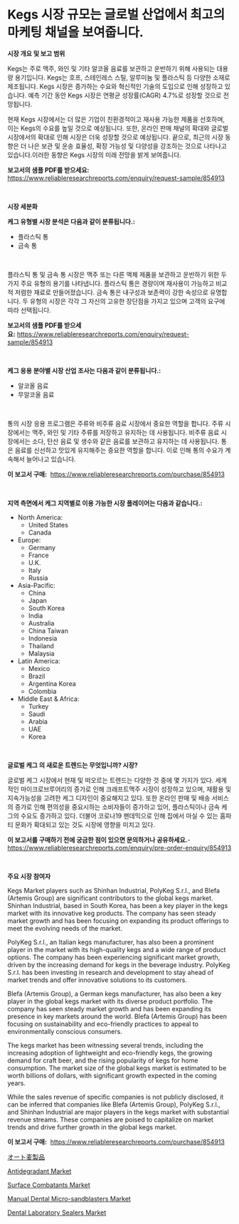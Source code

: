 <p><h1>Kegs 시장 규모는 글로벌 산업에서 최고의 마케팅 채널을 보여줍니다.</h1></p><p><strong>시장 개요 및 보고 범위</strong></p>
<p><p>Kegs는 주로 맥주, 와인 및 기타 알코올 음료를 보관하고 운반하기 위해 사용되는 대용량 용기입니다. Kegs는 호프, 스테인레스 스틸, 알루미늄 및 플라스틱 등 다양한 소재로 제조됩니다. Kegs 시장은 증가하는 수요와 혁신적인 기술의 도입으로 인해 성장하고 있습니다. 예측 기간 동안 Kegs 시장은 연평균 성장률(CAGR) 4.7%로 성장할 것으로 전망됩니다.</p><p>현재 Kegs 시장에서는 더 많은 기업이 친환경적이고 재사용 가능한 제품을 선호하며, 이는 Kegs의 수요를 높일 것으로 예상됩니다. 또한, 온라인 판매 채널의 확대와 글로벌 시장에서의 확대로 인해 시장은 더욱 성장할 것으로 예상됩니다. 끝으로, 최근의 시장 동향은 더 나은 보관 및 운송 효율성, 확장 가능성 및 다양성을 강조하는 것으로 나타나고 있습니다.이러한 동향은 Kegs 시장의 미래 전망을 밝게 보여줍니다.</p></p>
<p><strong>보고서의 샘플 PDF를 받으세요:</strong> <a href="https://www.reliableresearchreports.com/enquiry/request-sample/854913">https://www.reliableresearchreports.com/enquiry/request-sample/854913</a></p>
<p>&nbsp;</p>
<p><strong>시장 세분화</strong></p>
<p><strong>케그 유형별 시장 분석은 다음과 같이 분류됩니다.:</strong></p>
<p><ul><li>플라스틱 통</li><li>금속 통</li></ul></p>
<p>&nbsp;</p>
<p><p>플라스틱 통 및 금속 통 시장은 맥주 또는 다른 액체 제품을 보관하고 운반하기 위한 두 가지 주요 유형의 용기를 나타냅니다. 플라스틱 통은 경량이며 재사용이 가능하고 비교적 저렴한 재료로 만들어졌습니다. 금속 통은 내구성과 보존력이 강한 속성으로 유명합니다. 두 유형의 시장은 각각 그 자신의 고유한 장단점을 가지고 있으며 고객의 요구에 따라 선택됩니다.</p></p>
<p><strong>보고서의 샘플 PDF를 받으세요:</strong>&nbsp;<a href="https://www.reliableresearchreports.com/enquiry/request-sample/854913">https://www.reliableresearchreports.com/enquiry/request-sample/854913</a></p>
<p>&nbsp;</p>
<p><strong> 케그 응용 분야별 시장 산업 조사는 다음과 같이 분류됩니다.:</strong></p>
<p><ul><li>알코올 음료</li><li>무알코올 음료</li></ul></p>
<p>&nbsp;</p>
<p><p>통의 시장 응용 프로그램은 주류와 비주류 음료 시장에서 중요한 역할을 합니다. 주류 시장에서는 맥주, 와인 및 기타 주류를 저장하고 유지하는 데 사용됩니다. 비주류 음료 시장에서는 소다, 탄산 음료 및 생수와 같은 음료를 보관하고 유지하는 데 사용됩니다. 통은 음료를 신선하고 맛있게 유지해주는 중요한 역할을 합니다. 이로 인해 통의 수요가 계속해서 늘어나고 있습니다.</p></p>
<p><strong>이 보고서 구매:</strong>&nbsp; <a href="https://www.reliableresearchreports.com/purchase/854913">https://www.reliableresearchreports.com/purchase/854913</a></p>
<p>&nbsp;</p>
<p><strong>지역 측면에서 케그 지역별로 이용 가능한 시장 플레이어는 다음과 같습니다.:</strong></p>
<p><ul>
    <li>
        North America:
        <ul>
            <li>United States</li>
            <li>Canada</li>
        </ul>
    </li>
    <li>
        Europe:
        <ul>
            <li>Germany</li>
            <li>France</li>
            <li>U.K.</li>
            <li>Italy</li>
            <li>Russia</li>
        </ul>
    </li>
    <li>
        Asia-Pacific:
        <ul>
            <li>China</li>
            <li>Japan</li>
            <li>South Korea</li>
            <li>India</li>
            <li>Australia</li>
            <li>China Taiwan</li>
            <li>Indonesia</li>
            <li>Thailand</li>
            <li>Malaysia</li>
        </ul>
    </li>
    <li>
        Latin America:
        <ul>
            <li>Mexico</li>
            <li>Brazil</li>
            <li>Argentina Korea</li>
            <li>Colombia</li>
        </ul>
    </li>
    <li>
        Middle East & Africa:
        <ul>
            <li>Turkey</li>
            <li>Saudi</li>
            <li>Arabia</li>
            <li>UAE</li>
            <li>Korea</li>
        </ul>
    </li>
    </ul></p>
<p>&nbsp;</p>
<p><strong>글로벌 케그 의 새로운 트렌드는 무엇입니까? 시장?</strong></p>
<p><p>글로벌 케그 시장에서 현재 및 떠오르는 트렌드는 다양한 것 중에 몇 가지가 있다. 세계적인 마이크로브루어리의 증가로 인해 크래프트맥주 시장이 성장하고 있으며, 재활용 및 지속가능성을 고려한 케그 디자인이 중요해지고 있다. 또한 온라인 판매 및 배송 서비스의 증가로 인해 편의성을 중요시하는 소비자들이 증가하고 있어, 플라스틱이나 금속 케그의 수요도 증가하고 있다. 더불어 코로나19 팬데믹으로 인해 집에서 마실 수 있는 홈파티 문화가 확대되고 있는 것도 시장에 영향을 미치고 있다.</p></p>
<p><strong>이 보고서를 구매하기 전에 궁금한 점이 있으면 문의하거나 공유하세요.</strong>- <a href="https://www.reliableresearchreports.com/enquiry/pre-order-enquiry/854913">https://www.reliableresearchreports.com/enquiry/pre-order-enquiry/854913</a></p>
<p>&nbsp;</p>
<p><strong>주요 시장 참여자</strong></p>
<p><p>Kegs Market players such as Shinhan Industrial, PolyKeg S.r.l., and Blefa (Artemis Group) are significant contributors to the global kegs market. Shinhan Industrial, based in South Korea, has been a key player in the kegs market with its innovative keg products. The company has seen steady market growth and has been focusing on expanding its product offerings to meet the evolving needs of the market.</p><p>PolyKeg S.r.l., an Italian kegs manufacturer, has also been a prominent player in the market with its high-quality kegs and a wide range of product options. The company has been experiencing significant market growth, driven by the increasing demand for kegs in the beverage industry. PolyKeg S.r.l. has been investing in research and development to stay ahead of market trends and offer innovative solutions to its customers.</p><p>Blefa (Artemis Group), a German kegs manufacturer, has also been a key player in the global kegs market with its diverse product portfolio. The company has seen steady market growth and has been expanding its presence in key markets around the world. Blefa (Artemis Group) has been focusing on sustainability and eco-friendly practices to appeal to environmentally conscious consumers.</p><p>The kegs market has been witnessing several trends, including the increasing adoption of lightweight and eco-friendly kegs, the growing demand for craft beer, and the rising popularity of kegs for home consumption. The market size of the global kegs market is estimated to be worth billions of dollars, with significant growth expected in the coming years.</p><p>While the sales revenue of specific companies is not publicly disclosed, it can be inferred that companies like Blefa (Artemis Group), PolyKeg S.r.l., and Shinhan Industrial are major players in the kegs market with substantial revenue streams. These companies are poised to capitalize on market trends and drive further growth in the global kegs market.</p></p>
<p><strong>이 보고서 구매:</strong>&nbsp;&nbsp;<a href="https://www.reliableresearchreports.com/purchase/854913">https://www.reliableresearchreports.com/purchase/854913</a></p>
<p><p><a href="https://github.com/oqxogxyvqe90775/Market-Research-Report-List-1/blob/main/7962448187531.md">オート麦製品</a></p><p><a href="https://meowing-canidae-761.notion.site/Antidegradant-Market-Analysis-Examines-its-Scope-on-Growth-Opportunities-and-Forecasted-Trends-Span-5ce0a4fcd372412a8867d0651e681cc5">Antidegradant Market</a></p><p><a href="https://github.com/edytherolanlouisejk1miz0wig/Market-Research-Report-List-1/blob/main/surface-combatants-market.md">Surface Combatants Market</a></p><p><a href="https://view.publitas.com/reportprime-1/manual-dental-micro-sandblasters-market-size-2023-2030-global-industrial-analysis-key-geographical-regions-market-share-top-key-players-product-types-and-forecast-research-report/">Manual Dental Micro-sandblasters Market</a></p><p><a href="https://view.publitas.com/reportprime-1/dental-laboratory-sealers-market-size-share-trends-analysis-report-by-application-regional-outlook-competitive-strategies-and-segment-forecasts-2023-2030/">Dental Laboratory Sealers Market</a></p></p>
